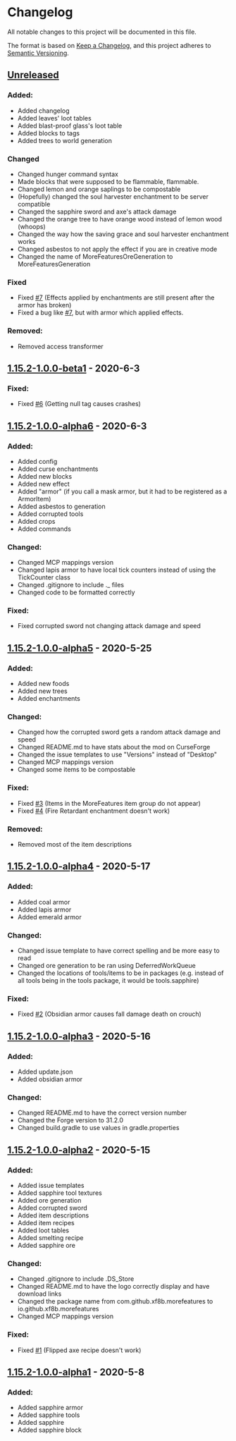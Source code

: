 # Changelog
All notable changes to this project will be documented in this file.

The format is based on [Keep a Changelog](https://keepachangelog.com/en/1.0.0/),
and this project adheres to [Semantic Versioning](https://semver.org/spec/v2.0.0.html).

## [Unreleased]
### Added:
- Added changelog
- Added leaves' loot tables
- Added blast-proof glass's loot table
- Added blocks to tags
- Added trees to world generation

### Changed
- Changed hunger command syntax
- Made blocks that were supposed to be flammable, flammable.
- Changed lemon and orange saplings to be compostable
- (Hopefully) changed the soul harvester enchantment to be server compatible
- Changed the sapphire sword and axe's attack damage
- Changed the orange tree to have orange wood instead of lemon wood (whoops)
- Changed the way how the saving grace and soul harvester enchantment works
- Changed asbestos to not apply the effect if you are in creative mode
- Changed the name of MoreFeaturesOreGeneration to MoreFeaturesGeneration

### Fixed
- Fixed [#7](https://github.com/xf8b/MoreFeatures/issues/7) (Effects applied by enchantments are still present after the armor has broken)
- Fixed a bug like [#7](https://github.com/xf8b/MoreFeatures/issues/7), but with armor which applied effects.

### Removed:
- Removed access transformer

## [1.15.2-1.0.0-beta1] - 2020-6-3
### Fixed:
- Fixed [#6](https://github.com/xf8b/MoreFeatures/issues/6) (Getting null tag causes crashes)

## [1.15.2-1.0.0-alpha6] - 2020-6-3
### Added:
- Added config
- Added curse enchantments
- Added new blocks
- Added new effect
- Added "armor" (if you call a mask armor, but it had to be registered as a ArmorItem)
- Added asbestos to generation
- Added corrupted tools
- Added crops
- Added commands

### Changed:
- Changed MCP mappings version
- Changed lapis armor to have local tick counters instead of using the TickCounter class
- Changed .gitignore to include ._ files
- Changed code to be formatted correctly

### Fixed:
- Fixed corrupted sword not changing attack damage and speed

## [1.15.2-1.0.0-alpha5] - 2020-5-25
### Added:
- Added new foods
- Added new trees
- Added enchantments

### Changed:
- Changed how the corrupted sword gets a random attack damage and speed
- Changed README.md to have stats about the mod on CurseForge
- Changed the issue templates to use "Versions" instead of "Desktop"
- Changed MCP mappings version
- Changed some items to be compostable

### Fixed:
- Fixed [#3](https://github.com/xf8b/MoreFeatures/issues/3) (Items in the MoreFeatures item group do not appear)
- Fixed [#4](https://github.com/xf8b/MoreFeatures/issues/4) (Fire Retardant enchantment doesn't work)

### Removed:
- Removed most of the item descriptions

## [1.15.2-1.0.0-alpha4] - 2020-5-17
### Added:
- Added coal armor
- Added lapis armor
- Added emerald armor

### Changed:
- Changed issue template to have correct spelling and be more easy to read
- Changed ore generation to be ran using DeferredWorkQueue
- Changed the locations of tools/items to be in packages (e.g. instead of all tools being in the tools package, it would be tools.sapphire)

### Fixed:
- Fixed [#2](https://github.com/xf8b/MoreFeatures/issues/2) (Obsidian armor causes fall damage death on crouch)

## [1.15.2-1.0.0-alpha3] - 2020-5-16
### Added:
- Added update.json
- Added obsidian armor

### Changed:
- Changed README.md to have the correct version number
- Changed the Forge version to 31.2.0
- Changed build.gradle to use values in gradle.properties

## [1.15.2-1.0.0-alpha2] - 2020-5-15
### Added:
- Added issue templates
- Added sapphire tool textures
- Added ore generation
- Added corrupted sword
- Added item descriptions
- Added item recipes
- Added loot tables
- Added smelting recipe
- Added sapphire ore

### Changed:
- Changed .gitignore to include .DS_Store
- Changed README.md to have the logo correctly display and have download links
- Changed the package name from com.github.xf8b.morefeatures to io.github.xf8b.morefeatures
- Changed MCP mappings version

### Fixed:
- Fixed [#1](https://github.com/xf8b/MoreFeatures/issues/1) (Flipped axe recipe doesn't work)

## [1.15.2-1.0.0-alpha1] - 2020-5-8
### Added: 
- Added sapphire armor
- Added sapphire tools
- Added sapphire
- Added sapphire block

[Unreleased]: https://github.com/xf8b/MoreFeatures/compare/v1.15.2-1.0.0-beta1...1.15.2-development
[1.15.2-1.0.0-beta1]: https://github.com/xf8b/MoreFeatures/compare/v1.15.2-1.0.0-beta1...v1.15.2-1.0.0-alpha6
[1.15.2-1.0.0-alpha6]: https://github.com/xf8b/MoreFeatures/compare/v1.15.2-1.0.0-alpha6...v1.15.2-1.0.0-alpha5
[1.15.2-1.0.0-alpha5]: https://github.com/xf8b/MoreFeatures/compare/v1.15.2-1.0.0-alpha5...v1.15.2-1.0.0-alpha4
[1.15.2-1.0.0-alpha4]: https://github.com/xf8b/MoreFeatures/compare/v1.15.2-1.0.0-alpha4...v1.15.2-1.0.0-alpha3
[1.15.2-1.0.0-alpha3]: https://github.com/xf8b/MoreFeatures/compare/v1.15.2-1.0.0-alpha3...v1.15.2-1.0.0-alpha2
[1.15.2-1.0.0-alpha2]: https://github.com/xf8b/MoreFeatures/compare/v1.15.2-1.0.0-alpha2...v1.15.2-1.0.0-alpha1
[1.15.2-1.0.0-alpha1]: https://github.com/xf8b/MoreFeatures/compare/192620cdc55ad2400d5ef5300c5c2b39a47276dd...v1.15.2-1.0.0-alpha1